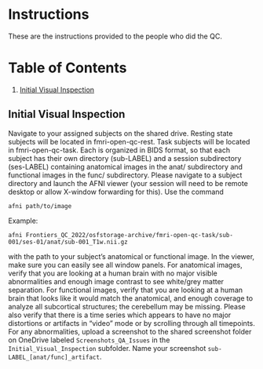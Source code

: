 # Instructions

These are the instructions provided to the people who did the QC.

# Table of Contents

1. [Initial Visual Inspection](#initial-visual-inspection)

## Initial Visual Inspection

Navigate to your assigned subjects on the shared drive.
Resting state subjects will be located in fmri-open-qc-rest.
Task subjects will be located in fmri-open-qc-task.
Each is organized in BIDS format, so that each subject has their own directory (sub-LABEL) and a session subdirectory (ses-LABEL) containing anatomical images in the anat/ subdirectory and functional images in the func/ subdirectory.
Please navigate to a subject directory and launch the AFNI viewer (your session will need to be remote desktop or allow X-window forwarding for this).
Use the command

```
afni path/to/image
```
 
Example:
```
afni Frontiers_QC_2022/osfstorage-archive/fmri-open-qc-task/sub-001/ses-01/anat/sub-001_T1w.nii.gz
```
 
with the path to your subject’s anatomical or functional image.
In the viewer, make sure you can easily see all window panels.
For anatomical images, verify that you are looking at a human brain with no major visible abnormalities and enough image contrast to see white/grey matter separation.
For functional images, verify that you are looking at a human brain that looks like it would match the anatomical, and enough coverage to analyze all subcortical structures; the cerebellum may be missing.
Please also verify that there is a time series which appears to have no major distortions or artifacts in “video” mode or by scrolling through all timepoints.
For any abnormalities, upload a screenshot to the shared screenshot folder on OneDrive labeled `Screenshots_QA_Issues` in the `Initial_Visual_Inspection` subfolder.
Name your screenshot `sub-LABEL_[anat/func]_artifact`.
